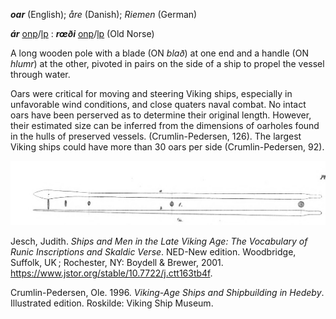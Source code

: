 **_oar_** (English); _åre_ (Danish); _Riemen_ (German)  

**_ár_** [onp](https://onp.ku.dk/onp/onp.php?o4167)/[lp](https://lexiconpoeticum.org/m.php?p=lemma&i=4453) : **_rœði_** [onp](https://onp.ku.dk/onp/onp.php?o65885)/[lp](https://lexiconpoeticum.org/m.php?p=lemma&i=69061) (Old Norse)

A long wooden pole with a blade (ON _blað_) at one end and a handle (ON _hlumr_) at the other, pivoted in pairs on the side of a ship to propel the vessel through water.  

Oars were critical for moving and steering Viking ships, especially in unfavorable wind conditions, and close quaters naval combat. No intact oars have been perserved as to determine their original length. However, their estimated size can be inferred from the dimensions of oarholes found in the hulls of preserved vessels. (Crumlin-Pedersen, 126).  The largest Viking ships could have more than 30 oars per side (Crumlin-Pedersen, 92). 

![oar from Gokstad ship](../images/Nicolaysen_Oars.png)

Jesch, Judith. _Ships and Men in the Late Viking Age: The Vocabulary of Runic Inscriptions and Skaldic Verse_. NED-New edition. Woodbridge, Suffolk, UK ; Rochester, NY: Boydell & Brewer, 2001. https://www.jstor.org/stable/10.7722/j.ctt163tb4f.

Crumlin-Pedersen, Ole. 1996. _Viking-Age Ships and Shipbuilding in Hedeby_. Illustrated edition. Roskilde: Viking Ship Museum.

